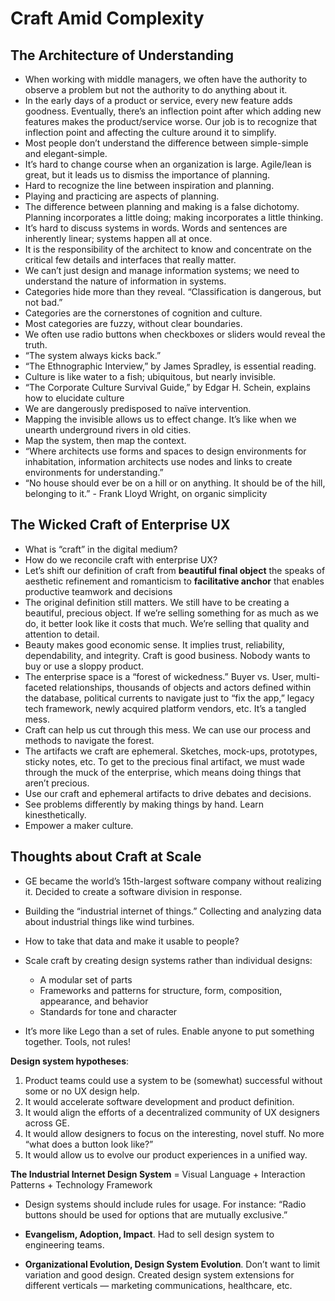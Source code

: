 # Craft Amid Complexity

## The Architecture of Understanding
- When working with middle managers, we often have the authority to observe a problem but not the authority to do anything about it.
- In the early days of a product or service, every new feature adds goodness. Eventually, there’s an inflection point after which adding new features makes the product/service worse. Our job is to recognize that inflection point and affecting the culture around it to simplify.
- Most people don’t understand the difference between simple-simple and elegant-simple.
- It’s hard to change course when an organization is large. Agile/lean is great, but it leads us to dismiss the importance of planning.
- Hard to recognize the line between inspiration and planning.
- Playing and practicing are aspects of planning.
- The difference between planning and making is a false dichotomy. Planning incorporates a little doing; making incorporates a little thinking.
- It’s hard to discuss systems in words. Words and sentences are inherently linear; systems happen all at once.
- It is the responsibility of the architect to know and concentrate on the critical few details and interfaces that really matter.
- We can’t just design and manage information systems; we need to understand the nature of information in systems.
- Categories hide more than they reveal. “Classification is dangerous, but not bad.”
- Categories are the cornerstones of cognition and culture.
- Most categories are fuzzy, without clear boundaries.
- We often use radio buttons when checkboxes or sliders would reveal the truth.
- “The system always kicks back.”
- “The Ethnographic Interview,” by James Spradley, is essential reading.
- Culture is like water to a fish; ubiquitous, but nearly invisible.
- “The Corporate Culture Survival Guide,” by Edgar H. Schein, explains how to elucidate culture
- We are dangerously predisposed to naïve intervention.
- Mapping the invisible allows us to effect change. It’s like when we unearth underground rivers in old cities.
- Map the system, then map the context.
- “Where architects use forms and spaces to design environments for inhabitation, information architects use nodes and links to create environments for understanding.”
- “No house should ever be on a hill or on anything. It should be of the hill, belonging to it.” - Frank Lloyd Wright, on organic simplicity


## The Wicked Craft of Enterprise UX
- What is “craft” in the digital medium?
- How do we reconcile craft with enterprise UX?
- Let’s shift our definition of craft from **beautiful final object** the speaks of aesthetic refinement and romanticism to **facilitative anchor** that enables productive teamwork and decisions
- The original definition still matters. We still have to be creating a beautiful, precious object. If we’re selling something for as much as we do, it better look like it costs that much. We’re selling that quality and attention to detail.
- Beauty makes good economic sense. It implies trust, reliability, dependability, and integrity. Craft is good business. Nobody wants to buy or use a sloppy product.
- The enterprise space is a “forest of wickedness.” Buyer vs. User, multi-faceted relationships, thousands of objects and actors defined within the database, political currents to navigate just to “fix the app,” legacy tech framework, newly acquired platform vendors, etc. It’s a tangled mess.
- Craft can help us cut through this mess. We can use our process and methods to navigate the forest.
- The artifacts we craft are ephemeral. Sketches, mock-ups, prototypes, sticky notes, etc. To get to the precious final artifact, we must wade through the muck of the enterprise, which means doing things that aren’t precious.
- Use our craft and ephemeral artifacts to drive debates and decisions.
- See problems differently by making things by hand. Learn kinesthetically.
- Empower a maker culture.


## Thoughts about Craft at Scale
- GE became the world’s 15th-largest software company without realizing it. Decided to create a software division in response.
- Building the “industrial internet of things.” Collecting and analyzing data about industrial things like wind turbines.
- How to take that data and make it usable to people?

- Scale craft by creating design systems rather than individual designs:
	- A modular set of parts
	- Frameworks and patterns for structure, form, composition, appearance, and behavior
	- Standards for tone and character

- It’s more like Lego than a set of rules. Enable anyone to put something together. Tools, not rules!

**Design system hypotheses**:
1. Product teams could use a system to be (somewhat) successful without some or no UX design help.
2. It would accelerate software development and product definition.
3. It would align the efforts of a decentralized community of UX designers across GE.
4. It would allow designers to focus on the interesting, novel stuff. No more “what does a button look like?”
5. It would allow us to evolve our product experiences in a unified way.

**The Industrial Internet Design System** = Visual Language + Interaction Patterns + Technology Framework

- Design systems should include rules for usage. For instance: “Radio buttons should be used for options that are mutually exclusive.”

- **Evangelism, Adoption, Impact**. Had to sell design system to engineering teams.
- **Organizational Evolution, Design System Evolution**. Don’t want to limit variation and good design. Created design system extensions for different verticals — marketing communications, healthcare, etc.